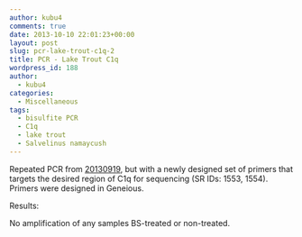 ```yaml
---
author: kubu4
comments: true
date: 2013-10-10 22:01:23+00:00
layout: post
slug: pcr-lake-trout-c1q-2
title: PCR - Lake Trout C1q
wordpress_id: 188
author:
  - kubu4
categories:
  - Miscellaneous
tags:
  - bisulfite PCR
  - C1q
  - lake trout
  - Salvelinus namaycush
---
```


Repeated PCR from [20130919](/Sam%27s+Working+Notebook+July+-+December+2013#sjw20130919), but with a newly designed set of primers that targets the desired region of C1q for sequencing (SR IDs: 1553, 1554). Primers were designed in Geneious.

Results:

No amplification of any samples BS-treated or non-treated.
